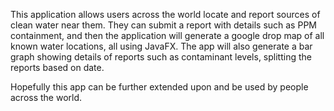 This application allows users across the world locate and report sources of clean water near them. They can submit 
a report with details such as PPM containment, and then the application will generate a google drop map of all known water 
locations, all using JavaFX. The app will also generate a bar graph showing details of reports such as contaminant levels, 
splitting the reports based on date. 

Hopefully this app can be further extended upon and be used by people across the world.
